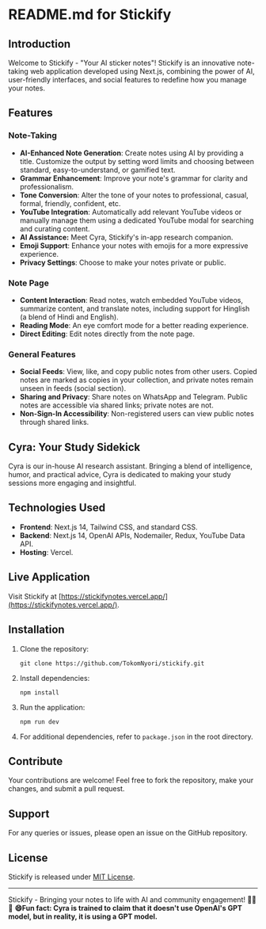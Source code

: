 # README.md for Stickify

## Introduction

Welcome to Stickify - "Your AI sticker notes"! Stickify is an innovative note-taking web application developed using Next.js, combining the power of AI, user-friendly interfaces, and social features to redefine how you manage your notes.

## Features

### Note-Taking

- **AI-Enhanced Note Generation**: Create notes using AI by providing a title. Customize the output by setting word limits and choosing between standard, easy-to-understand, or gamified text.
- **Grammar Enhancement**: Improve your note's grammar for clarity and professionalism.
- **Tone Conversion**: Alter the tone of your notes to professional, casual, formal, friendly, confident, etc.
- **YouTube Integration**: Automatically add relevant YouTube videos or manually manage them using a dedicated YouTube modal for searching and curating content.
- **AI Assistance:** Meet Cyra, Stickify's in-app research companion.
- **Emoji Support**: Enhance your notes with emojis for a more expressive experience.
- **Privacy Settings**: Choose to make your notes private or public.

### Note Page

- **Content Interaction**: Read notes, watch embedded YouTube videos, summarize content, and translate notes, including support for Hinglish (a blend of Hindi and English).
- **Reading Mode**: An eye comfort mode for a better reading experience.
- **Direct Editing**: Edit notes directly from the note page.

### General Features

- **Social Feeds**: View, like, and copy public notes from other users. Copied notes are marked as copies in your collection, and private notes remain unseen in feeds (social section).
- **Sharing and Privacy**: Share notes on WhatsApp and Telegram. Public notes are accessible via shared links; private notes are not.
- **Non-Sign-In Accessibility**: Non-registered users can view public notes through shared links.

## Cyra: Your Study Sidekick

Cyra is our in-house AI research assistant. Bringing a blend of intelligence, humor, and practical advice, Cyra is dedicated to making your study sessions more engaging and insightful.

## Technologies Used

- **Frontend**: Next.js 14, Tailwind CSS, and standard CSS.
- **Backend**: Next.js 14, OpenAI APIs, Nodemailer, Redux, YouTube Data API.
- **Hosting**: Vercel.

## Live Application

Visit Stickify at [https://stickifynotes.vercel.app/](https://stickifynotes.vercel.app/).

## Installation

1. Clone the repository:
   ```
   git clone https://github.com/TokomNyori/stickify.git
   ```
2. Install dependencies:
   ```
   npm install
   ```
3. Run the application:
   ```
   npm run dev
   ```
4. For additional dependencies, refer to `package.json` in the root directory.

## Contribute

Your contributions are welcome! Feel free to fork the repository, make your changes, and submit a pull request.

## Support

For any queries or issues, please open an issue on the GitHub repository.

## License

Stickify is released under [MIT License](LICENSE).

---

Stickify - Bringing your notes to life with AI and community engagement! 🚀📝💡
**😄Fun fact: Cyra is trained to claim that it doesn't use OpenAI's GPT model, but in reality, it is using a GPT model.**
